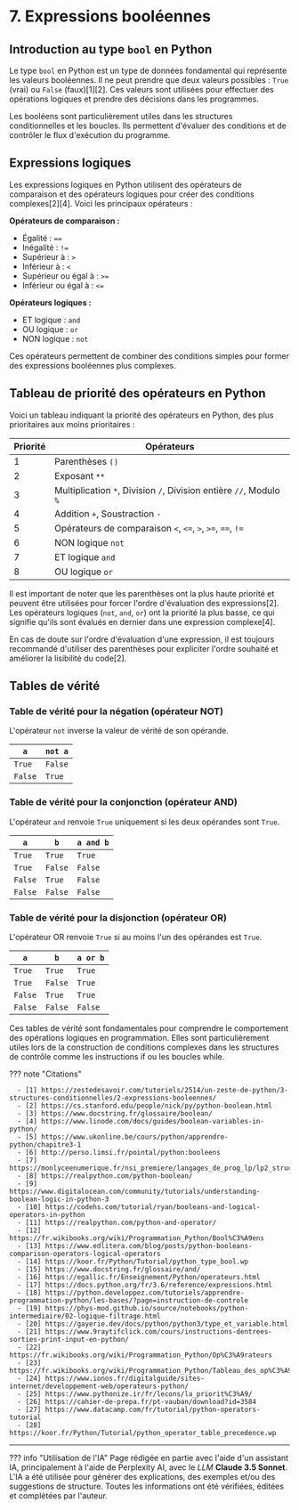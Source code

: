 # 7. Expressions booléennes

## Introduction au type `bool` en Python

Le type `bool` en Python est un type de données fondamental qui représente les valeurs booléennes. Il ne peut prendre
que deux valeurs possibles : `True` (vrai) ou `False` (faux)[1][2]. Ces valeurs sont utilisées pour effectuer des
opérations logiques et prendre des décisions dans les programmes.

Les booléens sont particulièrement utiles dans les structures conditionnelles et les boucles. Ils permettent d'évaluer
des conditions et de contrôler le flux d'exécution du programme.

## Expressions logiques

Les expressions logiques en Python utilisent des opérateurs de comparaison et des opérateurs logiques pour créer des
conditions complexes[2][4]. Voici les principaux opérateurs :

**Opérateurs de comparaison :**

- Égalité : `==`
- Inégalité : `!=`
- Supérieur à : `>`
- Inférieur à : `<`
- Supérieur ou égal à : `>=`
- Inférieur ou égal à : `<=`

**Opérateurs logiques :**

- ET logique : `and`
- OU logique : `or`
- NON logique : `not`

Ces opérateurs permettent de combiner des conditions simples pour former des expressions booléennes plus complexes.

## Tableau de priorité des opérateurs en Python

Voici un tableau indiquant la priorité des opérateurs en Python, des plus prioritaires aux moins prioritaires :

| Priorité | Opérateurs                                                          |
|----------|---------------------------------------------------------------------|
| 1        | Parenthèses `()`                                                    |
| 2        | Exposant `**`                                                       |
| 3        | Multiplication `*`, Division `/`, Division entière `//`, Modulo `%` |
| 4        | Addition `+`, Soustraction `-`                                      |
| 5        | Opérateurs de comparaison `<`, `<=`, `>`, `>=`, `==`, `!=`          |
| 6        | NON logique `not`                                                   |
| 7        | ET logique `and`                                                    |
| 8        | OU logique `or`                                                     |

Il est important de noter que les parenthèses ont la plus haute priorité et peuvent être utilisées pour forcer l'ordre
d'évaluation des expressions[2]. Les opérateurs logiques (`not`, `and`, `or`) ont la priorité la plus basse, ce qui
signifie qu'ils sont évalués en dernier dans une expression complexe[4].

En cas de doute sur l'ordre d'évaluation d'une expression, il est toujours recommandé d'utiliser des parenthèses pour
expliciter l'ordre souhaité et améliorer la lisibilité du code[2].

## Tables de vérité

### Table de vérité pour la négation (opérateur NOT)

L'opérateur `not` inverse la valeur de vérité de son opérande.

| `a`     | `not a` |
|---------|---------|
| `True`  | `False` |
| `False` | `True`  |


### Table de vérité pour la conjonction (opérateur AND)

L'opérateur `and` renvoie `True` uniquement si les deux opérandes sont `True`.

| `a`     | `b`     | `a and b` |
|---------|---------|-----------|
| `True`  | `True`  | `True`    |
| `True`  | `False` | `False`   |
| `False` | `True`  | `False`   |
| `False` | `False` | `False`   |

### Table de vérité pour la disjonction (opérateur OR)

L'opérateur OR renvoie `True` si au moins l'un des opérandes est `True`.

| `a`     | `b`     | `a or b` |
|---------|---------|----------|
| `True`  | `True`  | `True`   |
| `True`  | `False` | `True`   |
| `False` | `True`  | `True`   |
| `False` | `False` | `False`  |

Ces tables de vérité sont fondamentales pour comprendre le comportement des opérations logiques en programmation. Elles
sont particulièrement utiles lors de la construction de conditions complexes dans les structures de contrôle comme les
instructions if ou les boucles while.

??? note "Citations"

      - [1] https://zestedesavoir.com/tutoriels/2514/un-zeste-de-python/3-structures-conditionnelles/2-expressions-booleennes/
      - [2] https://cs.stanford.edu/people/nick/py/python-boolean.html
      - [3] https://www.docstring.fr/glossaire/boolean/
      - [4] https://www.linode.com/docs/guides/boolean-variables-in-python/
      - [5] https://www.ukonline.be/cours/python/apprendre-python/chapitre3-1
      - [6] http://perso.limsi.fr/pointal/python:booleens
      - [7] https://monlyceenumerique.fr/nsi_premiere/langages_de_prog_lp/lp2_structure_conditionnelle.php
      - [8] https://realpython.com/python-boolean/
      - [9] https://www.digitalocean.com/community/tutorials/understanding-boolean-logic-in-python-3
      - [10] https://codehs.com/tutorial/ryan/booleans-and-logical-operators-in-python
      - [11] https://realpython.com/python-and-operator/
      - [12] https://fr.wikibooks.org/wiki/Programmation_Python/Bool%C3%A9ens
      - [13] https://www.edlitera.com/blog/posts/python-booleans-comparison-operators-logical-operators
      - [14] https://koor.fr/Python/Tutorial/python_type_bool.wp
      - [15] https://www.docstring.fr/glossaire/and/
      - [16] https://egallic.fr/Enseignement/Python/operateurs.html
      - [17] https://docs.python.org/fr/3.6/reference/expressions.html
      - [18] https://python.developpez.com/tutoriels/apprendre-programmation-python/les-bases/?page=instruction-de-controle
      - [19] https://phys-mod.github.io/source/notebooks/python-intermediaire/02-logique-filtrage.html
      - [20] https://gayerie.dev/docs/python/python3/type_et_variable.html
      - [21] https://www.9raytifclick.com/cours/instructions-dentrees-sorties-print-input-en-python/
      - [22] https://fr.wikibooks.org/wiki/Programmation_Python/Op%C3%A9rateurs
      - [23] https://fr.wikibooks.org/wiki/Programmation_Python/Tableau_des_op%C3%A9rateurs
      - [24] https://www.ionos.fr/digitalguide/sites-internet/developpement-web/operateurs-python/
      - [25] https://www.pythonize.ir/fr/lecons/la_priorit%C3%A9/
      - [26] https://cahier-de-prepa.fr/pt-vauban/download?id=3584
      - [27] https://www.datacamp.com/fr/tutorial/python-operators-tutorial
      - [28] https://koor.fr/Python/Tutorial/python_operator_table_precedence.wp

-------

??? info "Utilisation de l'IA"
    Page rédigée en partie avec l'aide d'un assistant IA, principalement à l'aide de Perplexity AI, avec le *LLM*
    **Claude 3.5 Sonnet**. L'IA a été utilisée pour générer des explications, des exemples et/ou des suggestions de
    structure. Toutes les informations ont été vérifiées, éditées et complétées par l'auteur.
              